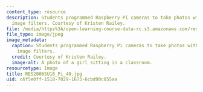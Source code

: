 ```yaml
---
content_type: resource
description: Students programmed Raspberry Pi cameras to take photos with different
  image filters. Courtesy of Kristen Railey.
file: /media/https%3A/open-learning-course-data-rc.s3.amazonaws.com/res-2-006-girls-who-build-cameras-summer-2016/c6f5e0ff1518702916736cbd00c855aa_RES2006SU16_Pi_40.jpg
file_type: image/jpeg
image_metadata:
  caption: Students programmed Raspberry Pi cameras to take photos with different
    image filters.
  credit: Courtesy of Kristen Railey.
  image-alt: A photo of a girl sitting in a classroom.
resourcetype: Image
title: RES2006SU16_Pi_40.jpg
uid: c6f5e0ff-1518-7029-1673-6cbd00c855aa
---
```

